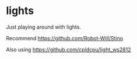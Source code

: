 lights
======
Just playing around with lights.

Recommend https://github.com/Robot-Will/Stino

Also using https://github.com/cpldcpu/light_ws2812
